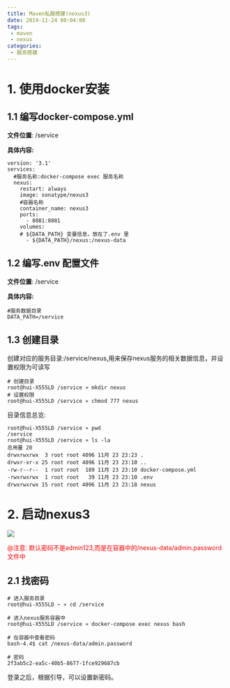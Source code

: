 ```yaml
---
title: Maven私服搭建(nexus3)
date: 2019-11-24 00:04:08
tags:
 - maven
 - nexus
categories:
 - 服务搭建
---
```


# 1. 使用docker安装

## 1.1 编写docker-compose.yml 
**文件位置**: /service

**具体内容:**

```
version: '3.1'
services:
  #服务名称:docker-compose exec 服务名称 
  nexus:
    restart: always
    image: sonatype/nexus3
    #容器名称
    container_name: nexus3 
    ports:
      - 8081:8081
    volumes:
    # ${DATA_PATH} 变量信息，放在了.env 里
      - ${DATA_PATH}/nexus:/nexus-data
```
## 1.2 编写.env 配置文件
**文件位置**: /service

**具体内容:**

```
#服务数据目录
DATA_PATH=/service
```

## 1.3 创建目录

创建对应的服务目录:/service/nexus,用来保存nexus服务的相关数据信息，并设置权限为可读写

```
# 创建目录
root@hui-X555LD /service » mkdir nexus
# 设置权限
root@hui-X555LD /service » chmod 777 nexus
```

目录信息总览:

```
root@hui-X555LD /service » pwd
/service
root@hui-X555LD /service » ls -la
总用量 20
drwxrwxrwx  3 root root 4096 11月 23 23:23 .
drwxr-xr-x 25 root root 4096 11月 23 23:10 ..
-rw-r--r--  1 root root  189 11月 23 23:10 docker-compose.yml
-rwxrwxrwx  1 root root   39 11月 23 23:10 .env
drwxrwxrwx 15 root root 4096 11月 23 23:18 nexus
```


# 2. 启动nexus3

![](https://mrliuqh.github.io/directionsImg/service/nexus/nexus3.png)


<font color=red>@注意: 默认密码不是admin123,而是在容器中的/nexus-data/admin.password文件中</font>

## 2.1 找密码

```
# 进入服务目录
root@hui-X555LD ~ » cd /service

# 进入nexus服务容器中
root@hui-X555LD /service » docker-compose exec nexus bash

# 在容器中查看密码
bash-4.4$ cat /nexus-data/admin.password

# 密码
2f3ab5c2-ea5c-40b5-8677-1fce929687cb
```

登录之后，根据引导，可以设置新密码。